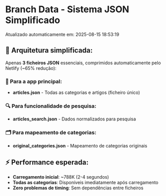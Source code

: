 # Branch Data - Sistema JSON Simplificado
Atualizado automaticamente em: 2025-08-15 18:53:19

## 🎯 Arquitetura simplificada:
Apenas **3 ficheiros JSON** essenciais, comprimidos automaticamente pelo Netlify (~65% redução):

### 📱 Para a app principal:
- **articles.json** - Todas as categorias e artigos (ficheiro único)

### 🔍 Para funcionalidade de pesquisa:
- **articles_search.json** - Dados normalizados para pesquisa

### 🗂️ Para mapeamento de categorias:
- **original_categories.json** - Mapeamento de categorias originais

## ⚡ Performance esperada:
- **Carregamento inicial**: ~788K (2-4 segundos)
- **Todas as categorias**: Disponíveis imediatamente após carregamento
- **Zero problemas de timing**: Sem dependências entre ficheiros
